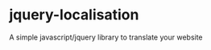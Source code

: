 jquery-localisation
===================

A simple javascript/jquery library to translate your website
